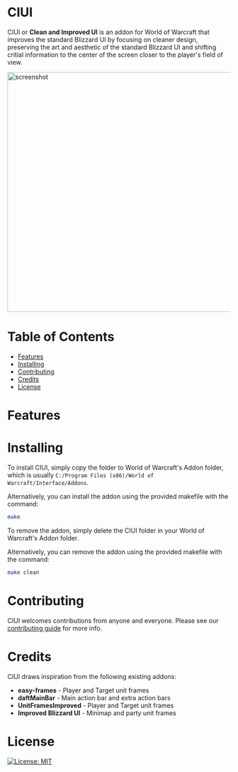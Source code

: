 # CIUI
CIUI or **Clean and Improved UI** is an addon for World of Warcraft that improves the standard Blizzard UI by focusing on cleaner design, preserving the art and aesthetic of the standard Blizzard UI and shifting critial information to the center of the screen closer to the player's field of view.

<p align="left">
	<img src="https://user-images.githubusercontent.com/12175684/40276220-705d903e-5bd2-11e8-8d29-88d694939805.jpg" width="960" height="540" alt="screenshot"/>
</p>

# Table of Contents
* [Features](#features)
* [Installing](#installing)
* [Contributing](#contributing)
* [Credits](#credits)
* [License](#license)

# Features

# Installing
To install CIUI, simply copy the folder to World of Warcraft's Addon folder, which is usually ``C:/Program Files (x86)/World of Warcraft/Interface/Addons``.

Alternatively, you can install the addon using the provided makefile with the command:
```bash
make
```

To remove the addon, simply delete the CIUI folder in your World of Warcraft's Addon folder.

Alternatively, you can remove the addon using the provided makefile with the command:
```bash
make clean
```

# Contributing
CIUI welcomes contributions from anyone and everyone. Please see our [contributing guide](/CONTRIBUTING.md) for more info.

# Credits
CIUI draws inspiration from the following existing addons:

- **easy-frames** - Player and Target unit frames
- **daftMainBar** - Main action bar and extra action bars
- **UnitFramesImproved** - Player and Target unit frames
- **Improved Blizzard UI** - Minimap and party unit frames

# License
[![License: MIT](https://img.shields.io/badge/License-MIT-yellow.svg)](/LICENSE.md)
